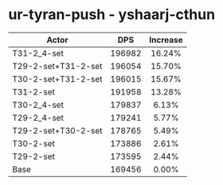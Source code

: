# ur-tyran-push - yshaarj-cthun
| Actor | DPS | Increase |
|---|:---:|:---:|
|T31-2_4-set|196982|16.24%|
|T29-2-set+T31-2-set|196054|15.70%|
|T30-2-set+T31-2-set|196015|15.67%|
|T31-2-set|191958|13.28%|
|T30-2_4-set|179837|6.13%|
|T29-2_4-set|179241|5.77%|
|T29-2-set+T30-2-set|178765|5.49%|
|T30-2-set|173886|2.61%|
|T29-2-set|173595|2.44%|
|Base|169456|0.00%|
